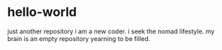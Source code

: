 # hello-world
just another repository
i am a new coder. i seek the nomad lifestyle. my brain is an empty repository yearning to be filled.
